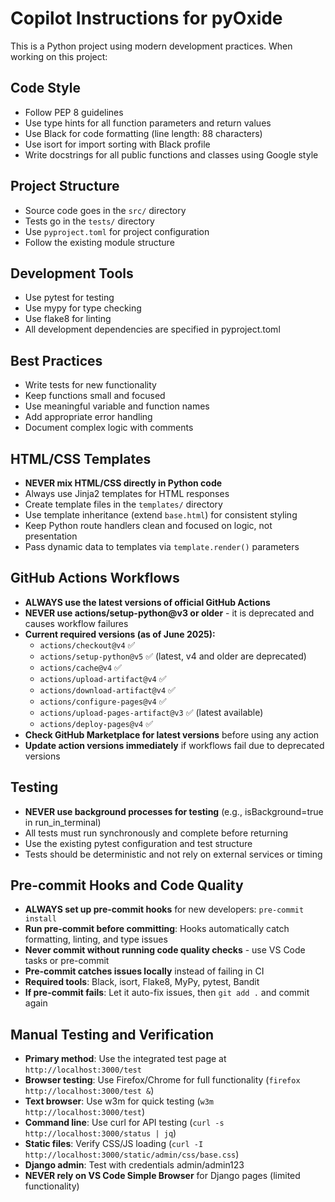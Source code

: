 <!-- Use this file to provide workspace-specific custom instructions to Copilot. For more details, visit https://code.visualstudio.com/docs/copilot/copilot-customization#_use-a-githubcopilotinstructionsmd-file -->

# Copilot Instructions for pyOxide

This is a Python project using modern development practices. When working on this project:

## Code Style
- Follow PEP 8 guidelines
- Use type hints for all function parameters and return values
- Use Black for code formatting (line length: 88 characters)
- Use isort for import sorting with Black profile
- Write docstrings for all public functions and classes using Google style

## Project Structure
- Source code goes in the `src/` directory
- Tests go in the `tests/` directory
- Use `pyproject.toml` for project configuration
- Follow the existing module structure

## Development Tools
- Use pytest for testing
- Use mypy for type checking
- Use flake8 for linting
- All development dependencies are specified in pyproject.toml

## Best Practices
- Write tests for new functionality
- Keep functions small and focused
- Use meaningful variable and function names
- Add appropriate error handling
- Document complex logic with comments

## HTML/CSS Templates
- **NEVER mix HTML/CSS directly in Python code**
- Always use Jinja2 templates for HTML responses
- Create template files in the `templates/` directory
- Use template inheritance (extend `base.html`) for consistent styling
- Keep Python route handlers clean and focused on logic, not presentation
- Pass dynamic data to templates via `template.render()` parameters

## GitHub Actions Workflows
- **ALWAYS use the latest versions of official GitHub Actions**
- **NEVER use actions/setup-python@v3 or older** - it is deprecated and causes workflow failures
- **Current required versions (as of June 2025):**
  - `actions/checkout@v4` ✅
  - `actions/setup-python@v5` ✅ (latest, v4 and older are deprecated)
  - `actions/cache@v4` ✅
  - `actions/upload-artifact@v4` ✅
  - `actions/download-artifact@v4` ✅
  - `actions/configure-pages@v4` ✅
  - `actions/upload-pages-artifact@v3` ✅ (latest available)
  - `actions/deploy-pages@v4` ✅
- **Check GitHub Marketplace for latest versions** before using any action
- **Update action versions immediately** if workflows fail due to deprecated versions

## Testing
- **NEVER use background processes for testing** (e.g., isBackground=true in run_in_terminal)
- All tests must run synchronously and complete before returning
- Use the existing pytest configuration and test structure
- Tests should be deterministic and not rely on external services or timing

## Pre-commit Hooks and Code Quality
- **ALWAYS set up pre-commit hooks** for new developers: `pre-commit install`
- **Run pre-commit before committing**: Hooks automatically catch formatting, linting, and type issues
- **Never commit without running code quality checks** - use VS Code tasks or pre-commit
- **Pre-commit catches issues locally** instead of failing in CI
- **Required tools**: Black, isort, Flake8, MyPy, pytest, Bandit
- **If pre-commit fails**: Let it auto-fix issues, then `git add .` and commit again

## Manual Testing and Verification
- **Primary method**: Use the integrated test page at `http://localhost:3000/test`
- **Browser testing**: Use Firefox/Chrome for full functionality (`firefox http://localhost:3000/test &`)
- **Text browser**: Use w3m for quick testing (`w3m http://localhost:3000/test`)
- **Command line**: Use curl for API testing (`curl -s http://localhost:3000/status | jq`)
- **Static files**: Verify CSS/JS loading (`curl -I http://localhost:3000/static/admin/css/base.css`)
- **Django admin**: Test with credentials admin/admin123
- **NEVER rely on VS Code Simple Browser** for Django pages (limited functionality)
